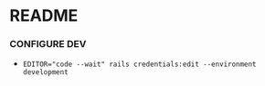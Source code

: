 # README

### CONFIGURE DEV
* ```EDITOR="code --wait" rails credentials:edit --environment development```